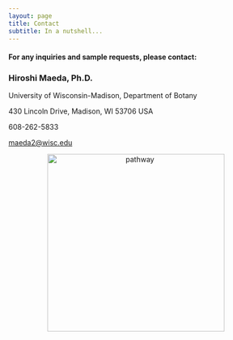 ```yaml
---
layout: page
title: Contact
subtitle: In a nutshell...
---
```


#### For any inquiries and sample requests, please contact:


### Hiroshi Maeda, Ph.D.

University of Wisconsin-Madison, Department of Botany

430 Lincoln Drive, Madison, WI 53706 USA 

608-262-5833 

<maeda2@wisc.edu>



<p align='center'>
	<img src="../img/path.jpg" alt='pathway' height="350px">
</p>





